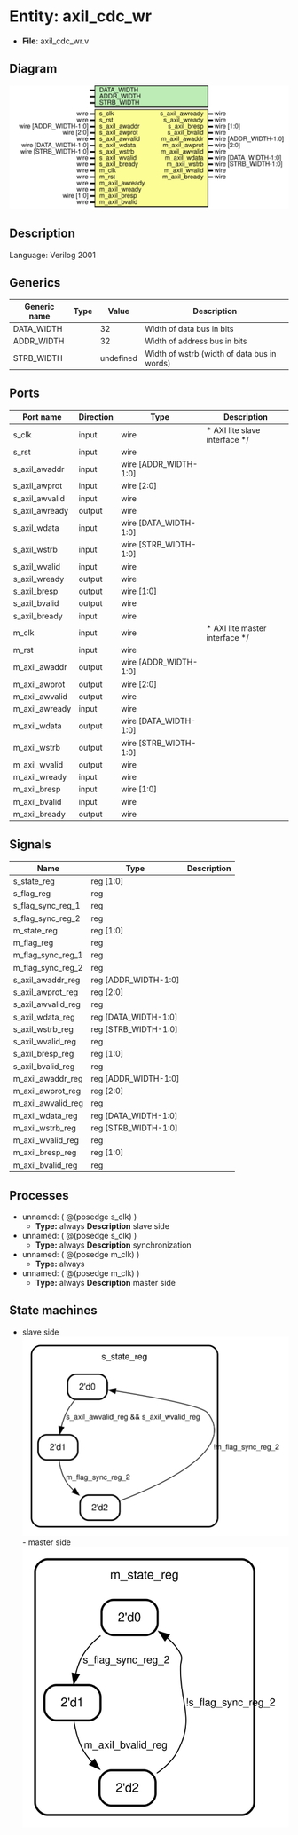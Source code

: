 # Entity: axil_cdc_wr

- **File**: axil_cdc_wr.v
## Diagram

![Diagram](axil_cdc_wr.svg "Diagram")
## Description


 Language: Verilog 2001


## Generics

| Generic name | Type | Value     | Description                                   |
| ------------ | ---- | --------- | --------------------------------------------- |
| DATA_WIDTH   |      | 32        |  Width of data bus in bits                    |
| ADDR_WIDTH   |      | 32        |  Width of address bus in bits                 |
| STRB_WIDTH   |      | undefined |  Width of wstrb (width of data bus in words)  |
## Ports

| Port name      | Direction | Type                  | Description                               |
| -------------- | --------- | --------------------- | ----------------------------------------- |
| s_clk          | input     | wire                  |      * AXI lite slave interface      */   |
| s_rst          | input     | wire                  |                                           |
| s_axil_awaddr  | input     | wire [ADDR_WIDTH-1:0] |                                           |
| s_axil_awprot  | input     | wire [2:0]            |                                           |
| s_axil_awvalid | input     | wire                  |                                           |
| s_axil_awready | output    | wire                  |                                           |
| s_axil_wdata   | input     | wire [DATA_WIDTH-1:0] |                                           |
| s_axil_wstrb   | input     | wire [STRB_WIDTH-1:0] |                                           |
| s_axil_wvalid  | input     | wire                  |                                           |
| s_axil_wready  | output    | wire                  |                                           |
| s_axil_bresp   | output    | wire [1:0]            |                                           |
| s_axil_bvalid  | output    | wire                  |                                           |
| s_axil_bready  | input     | wire                  |                                           |
| m_clk          | input     | wire                  |      * AXI lite master interface      */  |
| m_rst          | input     | wire                  |                                           |
| m_axil_awaddr  | output    | wire [ADDR_WIDTH-1:0] |                                           |
| m_axil_awprot  | output    | wire [2:0]            |                                           |
| m_axil_awvalid | output    | wire                  |                                           |
| m_axil_awready | input     | wire                  |                                           |
| m_axil_wdata   | output    | wire [DATA_WIDTH-1:0] |                                           |
| m_axil_wstrb   | output    | wire [STRB_WIDTH-1:0] |                                           |
| m_axil_wvalid  | output    | wire                  |                                           |
| m_axil_wready  | input     | wire                  |                                           |
| m_axil_bresp   | input     | wire [1:0]            |                                           |
| m_axil_bvalid  | input     | wire                  |                                           |
| m_axil_bready  | output    | wire                  |                                           |
## Signals

| Name               | Type                 | Description |
| ------------------ | -------------------- | ----------- |
| s_state_reg        | reg [1:0]            |             |
| s_flag_reg         | reg                  |             |
| s_flag_sync_reg_1  | reg                  |             |
| s_flag_sync_reg_2  | reg                  |             |
| m_state_reg        | reg [1:0]            |             |
| m_flag_reg         | reg                  |             |
| m_flag_sync_reg_1  | reg                  |             |
| m_flag_sync_reg_2  | reg                  |             |
| s_axil_awaddr_reg  | reg [ADDR_WIDTH-1:0] |             |
| s_axil_awprot_reg  | reg [2:0]            |             |
| s_axil_awvalid_reg | reg                  |             |
| s_axil_wdata_reg   | reg [DATA_WIDTH-1:0] |             |
| s_axil_wstrb_reg   | reg [STRB_WIDTH-1:0] |             |
| s_axil_wvalid_reg  | reg                  |             |
| s_axil_bresp_reg   | reg [1:0]            |             |
| s_axil_bvalid_reg  | reg                  |             |
| m_axil_awaddr_reg  | reg [ADDR_WIDTH-1:0] |             |
| m_axil_awprot_reg  | reg [2:0]            |             |
| m_axil_awvalid_reg | reg                  |             |
| m_axil_wdata_reg   | reg [DATA_WIDTH-1:0] |             |
| m_axil_wstrb_reg   | reg [STRB_WIDTH-1:0] |             |
| m_axil_wvalid_reg  | reg                  |             |
| m_axil_bresp_reg   | reg [1:0]            |             |
| m_axil_bvalid_reg  | reg                  |             |
## Processes
- unnamed: ( @(posedge s_clk) )
  - **Type:** always
**Description**
 slave side 
- unnamed: ( @(posedge s_clk) )
  - **Type:** always
**Description**
 synchronization 
- unnamed: ( @(posedge m_clk) )
  - **Type:** always
- unnamed: ( @(posedge m_clk) )
  - **Type:** always
**Description**
 master side 
## State machines

- slave side![Diagram_state_machine_0]( stm_axil_cdc_wr_00.svg "Diagram")- master side![Diagram_state_machine_1]( stm_axil_cdc_wr_11.svg "Diagram")